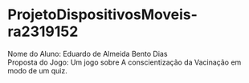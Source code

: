 # ProjetoDispositivosMoveis-ra2319152
<p> Nome do Aluno: Eduardo de Almeida Bento Dias <br />
Proposta do Jogo: Um jogo sobre A conscientização da Vacinação em modo de um quiz.</p>

